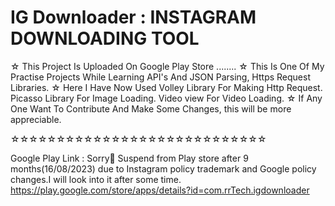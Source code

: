 # IG Downloader : INSTAGRAM DOWNLOADING TOOL
☆ This Project Is Uploaded On Google Play Store ........
☆ This Is One Of My Practise Projects While Learning API's And 
  JSON Parsing,  Https Request Libraries. 
☆ Here I Have Now Used Volley Library For Making Http Request. 
  Picasso Library For Image Loading. Video view For Video Loading. 
☆ If Any One Want To Contribute And Make Some Changes,  this 
 will be more appreciable.

  ☆☆☆☆☆☆☆☆☆☆☆☆☆☆☆☆☆☆☆☆☆☆☆☆☆☆☆☆
   
Google Play Link : Sorry🙁 Suspend from Play store after 9 months(16/08/2023) due to Instagram policy trademark and Google policy changes.I will look into it after some time. https://play.google.com/store/apps/details?id=com.rrTech.igdownloader
